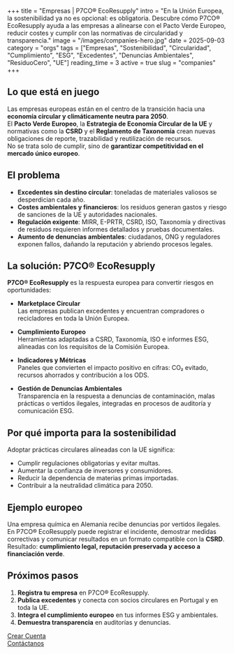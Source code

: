+++
title = "Empresas | P7CO® EcoResupply"
intro = "En la Unión Europea, la sostenibilidad ya no es opcional: es obligatoria. Descubre cómo P7CO® EcoResupply ayuda a las empresas a alinearse con el Pacto Verde Europeo, reducir costes y cumplir con las normativas de circularidad y transparencia."
image = "/images/companies-hero.jpg"
date = 2025-09-03
category = "orgs"
tags = ["Empresas", "Sostenibilidad", "Circularidad", "Cumplimiento", "ESG", "Excedentes", "Denuncias Ambientales", "ResiduoCero", "UE"]
reading_time = 3
active = true
slug = "companies"
+++

## Lo que está en juego
Las empresas europeas están en el centro de la transición hacia una **economía circular y climáticamente neutra para 2050**.  
El **Pacto Verde Europeo**, la **Estrategia de Economía Circular de la UE** y normativas como la **CSRD** y el **Reglamento de Taxonomía** crean nuevas obligaciones de reporte, trazabilidad y reutilización de recursos.  
No se trata solo de cumplir, sino de **garantizar competitividad en el mercado único europeo**.

## El problema
- **Excedentes sin destino circular**: toneladas de materiales valiosos se desperdician cada año.  
- **Costes ambientales y financieros**: los residuos generan gastos y riesgo de sanciones de la UE y autoridades nacionales.  
- **Regulación exigente**: MIRR, E-PRTR, CSRD, ISO, Taxonomía y directivas de residuos requieren informes detallados y pruebas documentales.  
- **Aumento de denuncias ambientales**: ciudadanos, ONG y reguladores exponen fallos, dañando la reputación y abriendo procesos legales.  

## La solución: P7CO® EcoResupply
**P7CO® EcoResupply** es la respuesta europea para convertir riesgos en oportunidades:

- **Marketplace Circular**  
  Las empresas publican excedentes y encuentran compradores o recicladores en toda la Unión Europea.  

- **Cumplimiento Europeo**  
  Herramientas adaptadas a CSRD, Taxonomía, ISO e informes ESG, alineadas con los requisitos de la Comisión Europea.  

- **Indicadores y Métricas**  
  Paneles que convierten el impacto positivo en cifras: CO₂ evitado, recursos ahorrados y contribución a los ODS.  

- **Gestión de Denuncias Ambientales**  
  Transparencia en la respuesta a denuncias de contaminación, malas prácticas o vertidos ilegales, integradas en procesos de auditoría y comunicación ESG.  

## Por qué importa para la sostenibilidad
Adoptar prácticas circulares alineadas con la UE significa:  
- Cumplir regulaciones obligatorias y evitar multas.  
- Aumentar la confianza de inversores y consumidores.  
- Reducir la dependencia de materias primas importadas.  
- Contribuir a la neutralidad climática para 2050.  

## Ejemplo europeo
Una empresa química en Alemania recibe denuncias por vertidos ilegales.  
En P7CO® EcoResupply puede registrar el incidente, demostrar medidas correctivas y comunicar resultados en un formato compatible con la **CSRD**.  
Resultado: **cumplimiento legal, reputación preservada y acceso a financiación verde**.

## Próximos pasos
1. **Registra tu empresa** en P7CO® EcoResupply.  
2. **Publica excedentes** y conecta con socios circulares en Portugal y en toda la UE.  
3. **Integra el cumplimiento europeo** en tus informes ESG y ambientales.  
4. **Demuestra transparencia** en auditorías y denuncias.  

[Crear Cuenta](/es/Account/Register)  
[Contáctanos](/es/Home/Contact)  
